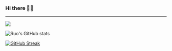### Hi there 👋🏻
---------------------------
![](https://komarev.com/ghpvc/?username=ruo2019&color=9d33e8)

![Ruo's GitHub stats](https://github-readme-stats.vercel.app/api?username=ruo2019&show_icons=true&count_private=true&theme=synthwave)


[![GitHub Streak](https://github-readme-streak-stats.herokuapp.com/?user=ruo2019&theme=jolly)](https://git.io/streak-stats)

